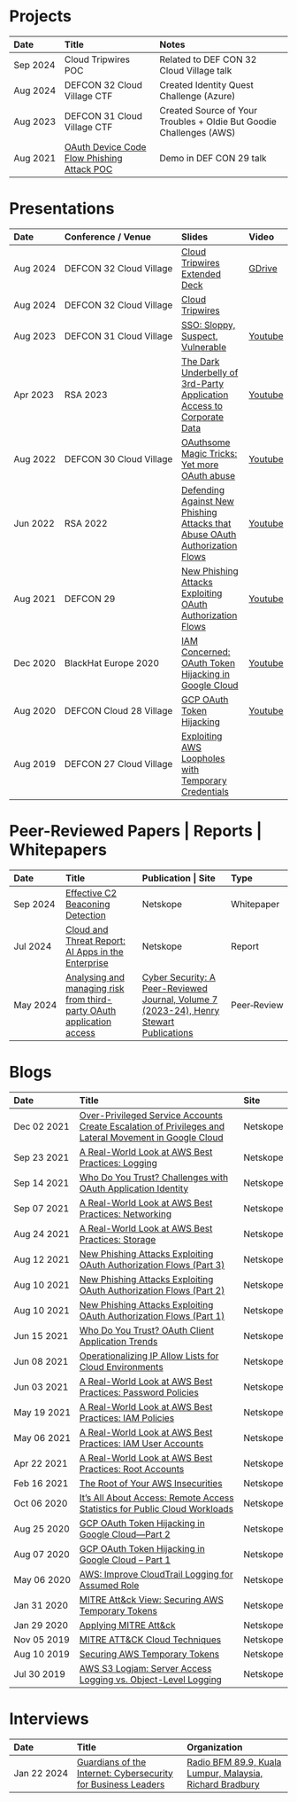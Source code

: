 # Projects
|Date  |Title|Notes|
|:-----|:----|:----|
|Sep&nbsp;2024|Cloud Tripwires POC|Related to DEF CON 32 Cloud Village talk|
|Aug&nbsp;2024|DEFCON 32 Cloud Village CTF|Created Identity Quest Challenge (Azure)|
|Aug&nbsp;2023|DEFCON 31 Cloud Village CTF|Created Source of Your Troubles + Oldie But Goodie Challenges (AWS)|
|Aug&nbsp;2021|[OAuth Device Code Flow Phishing Attack POC](https://github.com/netskopeoss/phish_oauth)|Demo in DEF CON 29 talk|

# Presentations
|Date|Conference / Venue|Slides|Video|
|:---|:-----------------|:-----------|:----|
|Aug&nbsp;2024|DEFCON&nbsp;32&nbsp;Cloud&nbsp;Village|[Cloud Tripwires Extended Deck](CloudTripwires_v3_slides.pdf)|[GDrive](https://drive.google.com/file/d/17uZNe7WZb531G4Y6qGVDcE9Y7b_2iyKP/view?usp=share_link)|
|Aug&nbsp;2024|DEFCON&nbsp;32&nbsp;Cloud&nbsp;Village|[Cloud Tripwires](DEFCON_32_Cloud_Village_Cloud_Tripwires_Jenko_Hwong.pdf)|
|Aug&nbsp;2023|DEFCON&nbsp;31&nbsp;Cloud&nbsp;Village|[SSO: Sloppy, Suspect, Vulnerable](DEFCON_31_Cloud_Village_SSO_Sloppy_Suspect_Vulnerable_Jenko_Hwong.pdf)|[Youtube](https://www.youtube.com/watch?v=brTnLvKUyDQ)|
|Apr&nbsp;2023|RSA&nbsp;2023|[The Dark Underbelly of 3rd-Party Application Access to Corporate Data](IDY-T01-The_Dark_Underbelly_of_3rd-Party_Application_Access_to_Corporate_Data_Final.pdf)|[Youtube](https://www.youtube.com/watch?v=qzA0Ehltdyc)|
|Aug&nbsp;2022|DEFCON&nbsp;30&nbsp;Cloud&nbsp;Village|[OAuthsome Magic Tricks: Yet more OAuth abuse](DEFCON_30_Cloud_Village_Oauthsome_Magic_Jenko_Hwong.pdf)|[Youtube](https://www.youtube.com/watch?v=F-s1OAq9C64)|
|Jun&nbsp;2022|RSA&nbsp;2022|[Defending Against New Phishing Attacks that Abuse OAuth Authorization Flows](IDY-RO2_Defending_Against_New_Phishing_Attacks_that_Abuse_OAuth_Authorization_Flows.pdf)|[Youtube](https://www.youtube.com/watch?v=aBQTg3V53Fw)|
|Aug&nbsp;2021|DEFCON&nbsp;29|[New Phishing Attacks Exploiting OAuth Authorization Flows](DEFCON_29_New_Phishing_Attacks_Exploiting_OAuth_Authorization_Flows_Jenko_Hwong.pdf)|[Youtube](https://www.youtube.com/watch?v=4J4RT4oMYdA)|
|Dec&nbsp;2020|BlackHat&nbsp;Europe&nbsp;2020|[IAM Concerned: OAuth Token Hijacking in Google Cloud](eu-20-Hwong-IAM-Concerned-OAuth-Token-Hijacking-In-Google-Cloud-GCP.pdf)|[Youtube](https://www.youtube.com/watch?v=motZouxkVZ0)|
|Aug&nbsp;2020|DEFCON&nbsp;Cloud&nbsp;28&nbsp;Village|[GCP OAuth Token Hijacking](DEFCON_28_Cloud_Village_GCP_OAuth_Token_Hijacking_Jenko_Hwong.pdf)|[Youtube](https://www.youtube.com/watch?v=mlUW77yxapQ&list=PL5944c_fOMYn2cQQuQe23gtqZfHWzyrPn&t=0)|
|Aug&nbsp;2019|DEFCON&nbsp;27&nbsp;Cloud&nbsp;Village|[Exploiting AWS Loopholes with Temporary Credentials](DEFCON_27_Cloud_Village_Exploiting_AWS_Loopholes_With_Temporary_Credentials_Jenko_Hwong.pdf)||

# Peer-Reviewed Papers | Reports | Whitepapers
|Date|Title|Publication \| Site|Type|
|:-----|:-----------------|:-----------|:----|
|Sep&nbsp;2024|[Effective C2 Beaconing Detection](https://www.netskope.com/netskope-threat-labs/effective-c2-beaconing-detection)|Netskope|Whitepaper|
|Jul&nbsp;2024|[Cloud and Threat Report: AI Apps in the Enterprise](https://www.netskope.com/netskope-threat-labs/cloud-threat-report/july-2024-ai-apps-in-the-enterprise)|Netskope|Report|
|May&nbsp;2024|[Analysing and managing risk from third-party OAuth application access](CyberSecurity_3rdPartyAppRisk_Hwong_20231102.pdf)|[Cyber Security: A Peer-Reviewed Journal, Volume 7 (2023-24), Henry Stewart Publications](https://www.henrystewartpublications.com/csj/v7)|Peer&#8209;Review|

# Blogs
|Date|Title|Site|
|:---|:----|:---|
|Dec&nbsp;02&nbsp;2021|[Over-Privileged Service Accounts Create Escalation of Privileges and Lateral Movement in Google Cloud](https://www.netskope.com/blog/over-privileged-service-accounts-create-escalation-of-privileges-and-lateral-movement-in-google-cloud)|Netskope|
|Sep&nbsp;23&nbsp;2021|[A Real-World Look at AWS Best Practices: Logging](https://www.netskope.com/blog/a-real-world-look-at-aws-best-practices-logging)|Netskope|
|Sep&nbsp;14&nbsp;2021|[Who Do You Trust? Challenges with OAuth Application Identity](https://www.netskope.com/blog/who-do-you-trust-challenges-with-oauth-application-identity)|Netskope|
|Sep&nbsp;07&nbsp;2021|[A Real-World Look at AWS Best Practices: Networking](https://www.netskope.com/blog/a-real-world-look-at-aws-best-practices-networking)|Netskope|
|Aug&nbsp;24&nbsp;2021|[A Real-World Look at AWS Best Practices: Storage](https://www.netskope.com/blog/a-real-world-look-at-aws-best-practices-storage)|Netskope|
|Aug&nbsp;12&nbsp;2021|[New Phishing Attacks Exploiting OAuth Authorization Flows (Part 3)](https://www.netskope.com/blog/new-phishing-attacks-exploiting-oauth-authentication-flows-part-3)|Netskope|
|Aug&nbsp;10&nbsp;2021|[New Phishing Attacks Exploiting OAuth Authorization Flows (Part 2)](https://www.netskope.com/blog/new-phishing-attacks-exploiting-oauth-authentication-flows-part-2)|Netskope|
|Aug&nbsp;10&nbsp;2021|[New Phishing Attacks Exploiting OAuth Authorization Flows (Part 1)](https://www.netskope.com/blog/new-phishing-attacks-exploiting-oauth-authorization-flows-part-1)|Netskope|
|Jun&nbsp;15&nbsp;2021|[Who Do You Trust? OAuth Client Application Trends](https://www.netskope.com/blog/who-do-you-trust-oauth-client-application-trends)|Netskope|
|Jun&nbsp;08&nbsp;2021|[Operationalizing IP Allow Lists for Cloud Environments](https://www.netskope.com/blog/operationalizing-ip-allow-lists-for-cloud-environments)|Netskope|
|Jun&nbsp;03&nbsp;2021|[A Real-World Look at AWS Best Practices: Password Policies](https://www.netskope.com/blog/a-real-world-look-at-aws-best-practices-password-policies)|Netskope|
|May&nbsp;19&nbsp;2021|[A Real-World Look at AWS Best Practices: IAM Policies](https://www.netskope.com/blog/a-real-world-look-at-aws-best-practices-iam-policies)|Netskope|
|May&nbsp;06&nbsp;2021|[A Real-World Look at AWS Best Practices: IAM User Accounts](https://www.netskope.com/blog/a-real-world-look-at-aws-best-practices-iam-user-accounts)|Netskope|
|Apr&nbsp;22&nbsp;2021|[A Real-World Look at AWS Best Practices: Root Accounts](https://www.netskope.com/blog/a-real-world-look-at-aws-best-practices-root-accounts)|Netskope|
|Feb&nbsp;16&nbsp;2021|[The Root of Your AWS Insecurities](https://www.netskope.com/blog/the-root-of-your-aws-insecurities)|Netskope|
|Oct&nbsp;06&nbsp;2020|[It&#8217;s All About Access: Remote Access Statistics for Public Cloud Workloads](https://www.netskope.com/blog/its-all-about-access-remote-access-statistics-for-public-cloud-workloads)|Netskope|
|Aug&nbsp;25&nbsp;2020|[GCP OAuth Token Hijacking in Google Cloud—Part 2](https://www.netskope.com/blog/gcp-oauth-token-hijacking-in-google-cloud-part-2)|Netskope|
|Aug&nbsp;07&nbsp;2020|[GCP OAuth Token Hijacking in Google Cloud &#8211; Part 1](https://www.netskope.com/blog/gcp-oauth-token-hijacking-in-google-cloud-part-1)|Netskope|
|May&nbsp;06&nbsp;2020|[AWS: Improve CloudTrail Logging for Assumed Role](https://www.netskope.com/blog/aws-improve-cloudtrail-logging-for-assumedrole-actions)|Netskope|
|Jan&nbsp;31&nbsp;2020|[MITRE Att&#038;ck View: Securing AWS Temporary Tokens](https://www.netskope.com/blog/mitre-attack-view-securing-aws-temporary-tokens)|Netskope|
|Jan&nbsp;29&nbsp;2020|[Applying MITRE Att&#038;ck](https://www.netskope.com/blog/applying-mitre-attack)|Netskope|
|Nov&nbsp;05&nbsp;2019|[MITRE ATT&#038;CK Cloud Techniques](https://www.netskope.com/blog/mitre-attack-cloud-techniques)|Netskope|
|Aug&nbsp;10&nbsp;2019|[Securing AWS Temporary Tokens](https://www.netskope.com/blog/securing-aws-temporary-tokens)|Netskope|
|Jul&nbsp;30&nbsp;2019|[AWS S3 Logjam: Server Access Logging vs. Object-Level Logging](https://www.netskope.com/blog/aws-s3-logjam-server-access-logging-vs-object-level-logging)|Netskope|

# Interviews
|Date|Title|Organization|
|:-----|:-----------------|:-----------|
|Jan&nbsp;22&nbsp;2024 | [Guardians of the Internet: Cybersecurity for Business Leaders](https://www.bfm.my/podcast/enterprise/resource-centre/guardians-of-the-internet-cybersecurity-for-business-leaders)|[Radio BFM 89.9, Kuala Lumpur, Malaysia, Richard Bradbury](https://www.bfm.my/)
